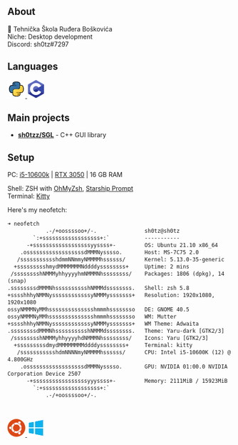## About
🏫 Tehnička Škola Ruđera Boškovića<br>
Niche: Desktop development<br>
Discord: sh0tz#7297

## Languages
<a href="https://www.python.org/">
    <img src="https://github.com/sh0tzz/sh0tzz/blob/main/assets/python_icon_40x40.png?raw=true"/>
</a>
<a href="https://sourceforge.net/projects/mingw/">
    <img src="https://github.com/sh0tzz/sh0tzz/blob/main/assets/c_icon_40x40.png?raw=true"/>
</a>

## Main projects
- [**sh0tzz/SGL**](https://github.com/sh0tzz/SGL) - C++ GUI library

## Setup
PC: [i5-10600k](https://www.intel.com/content/www/us/en/products/sku/199311/intel-core-i510600k-processor-12m-cache-up-to-4-80-ghz/specifications.html) |
 [RTX 3050](https://www.nvidia.com/en-eu/geforce/graphics-cards/30-series/rtx-3050/) |
 16 GB RAM

Shell: ZSH with [OhMyZsh](https://ohmyz.sh/), [Starship Prompt](https://starship.rs/)<br>
Terminal: [Kitty](https://sw.kovidgoyal.net/kitty/)<br>

Here's my neofetch:
```
➜ neofetch     
            .-/+oossssoo+/-.               sh0tz@sh0tz 
        `:+ssssssssssssssssss+:`           ----------- 
      -+ssssssssssssssssssyyssss+-         OS: Ubuntu 21.10 x86_64 
    .ossssssssssssssssssdMMMNysssso.       Host: MS-7C75 2.0 
   /ssssssssssshdmmNNmmyNMMMMhssssss/      Kernel: 5.13.0-35-generic 
  +ssssssssshmydMMMMMMMNddddyssssssss+     Uptime: 2 mins 
 /sssssssshNMMMyhhyyyyhmNMMMNhssssssss/    Packages: 1806 (dpkg), 14 (snap) 
.ssssssssdMMMNhsssssssssshNMMMdssssssss.   Shell: zsh 5.8 
+sssshhhyNMMNyssssssssssssyNMMMysssssss+   Resolution: 1920x1080, 1920x1080 
ossyNMMMNyMMhsssssssssssssshmmmhssssssso   DE: GNOME 40.5 
ossyNMMMNyMMhsssssssssssssshmmmhssssssso   WM: Mutter 
+sssshhhyNMMNyssssssssssssyNMMMysssssss+   WM Theme: Adwaita 
.ssssssssdMMMNhsssssssssshNMMMdssssssss.   Theme: Yaru-dark [GTK2/3] 
 /sssssssshNMMMyhhyyyyhdNMMMNhssssssss/    Icons: Yaru [GTK2/3] 
  +sssssssssdmydMMMMMMMMddddyssssssss+     Terminal: kitty 
   /ssssssssssshdmNNNNmyNMMMMhssssss/      CPU: Intel i5-10600K (12) @ 4.800GHz 
    .ossssssssssssssssssdMMMNysssso.       GPU: NVIDIA 01:00.0 NVIDIA Corporation Device 2507 
      -+sssssssssssssssssyyyssss+-         Memory: 2111MiB / 15923MiB 
        `:+ssssssssssssssssss+:`
            .-/+oossssoo+/-.                                       
                                                                   


```

<a href="https://ubuntu.com/">
  <img src="https://github.com/sh0tzz/sh0tzz/blob/main/assets/ubuntu_logo_40x40.png?raw=true" >
</a>
<a href="https://www.microsoft.com/en-us/software-download/windows10ISO">
  <img src="https://github.com/sh0tzz/sh0tzz/blob/main/assets/win10_logo_40x40.png?raw=true">
</a>
